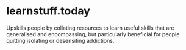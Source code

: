 # learnstuff.today
Upskills people by collating resources to learn useful skills that are generalised and encompassing, but particularly beneficial for people quitting isolating or desensiting addictions.

